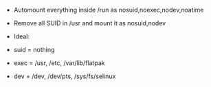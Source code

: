 - Automount everything inside /run as nosuid,noexec,nodev,noatime
- Remove all SUID in /usr and mount it as nosuid,nodev

- Ideal:
- suid = nothing
- exec = /usr, /etc, /var/lib/flatpak
- dev = /dev, /dev/pts, /sys/fs/selinux
